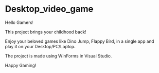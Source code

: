 # Desktop_video_game

Hello Gamers!

This project brings your childhood back!

Enjoy your beloved games like Dino Jump, Flappy Bird, in a single app and play it on your Desktop/PC/Laptop.

The project is made using WinForms in Visual Studio.

Happy Gaming!
